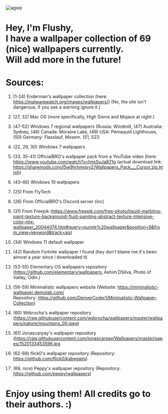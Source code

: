 
![agwp](https://github.com/FlusherMusher/my-wallpaper-collection/assets/134797680/ce56fff4-99de-4eaa-9103-bf6bbfcfe32a)





Hey, I'm Flushy,  
I have a wallpaper collection of 69 (nice) wallpapers currently.    
Will add more in the future!
=

Sources:
=
1. (1-24) Enderman's wallpaper collection (here: https://malwarewatch.org/images/wallpapers/) (No, the site isn't dangerous, if you see a warning ignore it.)

2. (27, 32) Mac OS (more specifically, High Sierra and Mojave at night.)

3. (47-52) Windows 7 regional wallpapers (Russia: Windmill, (47) Australia: Sydney, (48) Canada: Moraine Lake, (49) USA: Pemaquid Lighthouse, (50) Germany: Flasslauf, Mosem. (51, 52))

4. (22, 29, 30) Windows 7 wallpapers

5. (33, 35-41) OfficialBRO's wallpaper pack from a YouTube video (here: https://www.youtube.com/watch?v=hnsSuJa871g (actual download link: https://sharemods.com/l5w9hrhmqvy2/Wallpapers_Pack___Cursor.zip.html))

6. (43-46) Windows 10 wallpapers

7. (25) From FlyTech

8. (26) From OfficialBRO's Discord server (iirc)

9. (31) From Freepik (https://www.freepik.com/free-photo/liquid-marbling-paint-texture-background-fluid-painting-abstract-texture-intensive-color-mix-wallpaper_20044074.htm#query=purple%20wallpaper&position=9&from_view=keyword&track=ais)

10. (34) Windows 11 default wallpaper

11. (42) Random Fortnite wallpaper I found (hey don't blame me it's been almost a year since i downloaded it)

12. (53-55) Elementary OS wallpapers repository (https://github.com/elementary/wallpapers, Ashim DSilva, Photo of Valley, Odin.)

13. (56-59) Minimalistic wallpapers website (Website: https://minimalistic-wallpaper.demolab.com/        
Repository: https://github.com/DenverCoder1/Minimalistic-Wallpaper-Collection)

14. (60) Wdsrocha's wallpaper repository (https://raw.githubusercontent.com/wdsrocha/wallpapers/master/wallpapers/nature/mountains_00.jpeg)

15. (61) Jonascarpay's wallpaper repository (https://raw.githubusercontent.com/jonascarpay/Wallpapers/master/papes/1520133453596.jpg

16. (62-68) flick0's wallpaper repository (Repository: https://github.com/flick0/kabegami)

17. (69, nice) Peppy's wallpaper repository (Repository: https://github.com/peppy/wallpapers)


Enjoy using them! All credits go to their authors. :)
=
